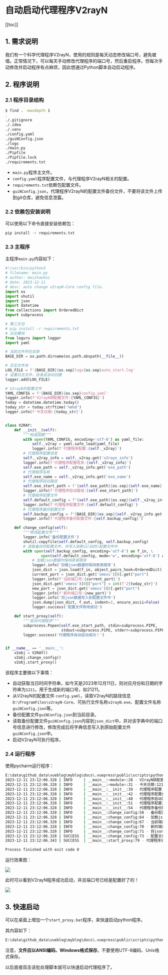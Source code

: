 # 自动启动代理程序V2rayN

[[toc]]



## 1. 需求说明

我们有一个科学代理程序V2rayN，使用的规则是每天动态修改端口号，避免被墙。正常情况下，可以每天手动修改代理程序的端口号，然后重启程序。但每次手动修改并启动程序有点麻烦，因此想通过Python脚本自动启动程序。

## 2. 程序说明

### 2.1 程序目录结构

```sh
$ find . -maxdepth 1
.
./.gitignore
./.idea
./.venv
./config.yaml
./guiNConfig.json
./logs
./main.py
./Pipfile
./Pipfile.lock
./requirements.txt

```

- `main.py`程序主文件。
- `config.yaml`程序配置文件，与代理程序V2rayN相关的配置。
- `requirements.txt`依赖包配置文件。
- `guiNConfig.json`，代理程序V2rayN的配置文件备份文件，不要将该文件上传到git仓库，避免信息泄露。



### 2.2 依赖包安装说明

可以使用以下命令直接安装依赖包：

```sh
pip install -r requirements.txt
```



### 2.3 主程序

主程序`main.py`内容如下：

```python
#!/usr/bin/python3
# filename: main.py
# author: meizhaohui
# date: 2023-12-11
# desc: auto change v2rayN-Core config file.
import os
import shutil
import json
import datetime
from collections import OrderedDict
import subprocess

# 第三方包
# pip install -r requirements.txt
# 日志模块
from loguru import logger
import yaml

# 当前文件所在目录
BASE_DIR = os.path.dirname(os.path.abspath(__file__))

# 日志文件夹
LOG_FILE = f'{BASE_DIR}{os.sep}logs{os.sep}auto_start.log'
# 设置日志文件，目录会自动创建
logger.add(LOG_FILE)

# V2rayN的配置文件
YAML_CONFIG = f'{BASE_DIR}{os.sep}config.yaml'
logger.info(f'V2rayN胡配置文件:{YAML_CONFIG}')
today = datetime.datetime.today()
today_str = today.strftime('%m%d')
logger.info(f'今天日期:{today_str}')


class V2RAY:
    def __init__(self):
        """构造函数"""
        with open(YAML_CONFIG, encoding='utf-8') as yaml_file:
            self._v2ray = yaml.safe_load(yaml_file)
            logger.info(f'代理程序配置:{self._v2ray}')
        # 代理程序配置信息
        self._v2ray_info = self._v2ray.get('v2rayn_info')
        logger.info(f'代理程序配置信息:{self._v2ray_info}')
        self.exe_path = self._v2ray_info.get('exe_path')
        # 代理程序名称
        self.exe_name = self._v2ray_info.get('exe_name')
        # 代理程序启动路径
        self.exe_start_path = f'{self.exe_path}{os.sep}{self.exe_name}'
        logger.info(f'代理程序启动路径:{self.exe_start_path}')
        # 代理程序配置文件
        self.default_config = f"{self.exe_path}{os.sep}{self._v2ray_info.get('config_name')}"
        logger.info(f'代理程序配置文件:{self.default_config}')
        # 代理程序备份配置文件
        self.backup_config = f"{BASE_DIR}{os.sep}{self._v2ray_info.get('config_name')}"
        logger.info(f'代理程序备份配置文件:{self.backup_config}')

    def change_config(self):
        """修改配置文件"""
        logger.info('备份配置文件')
        shutil.copyfile(self.default_config, self.backup_config)
        # 读取备份的配置文件，并写入到默认(旧的)配置文件中
        with open(self.backup_config, encoding='utf-8') as f_in, \
                open(self.default_config, mode='w', encoding='utf-8') as f_out:
            # 加载json数据时保持原来顺序
            logger.info('加载json数据时保持原来顺序')
            json_dict = json.load(f_in, object_pairs_hook=OrderedDict)
            current_port = json_dict.get('vmess')[0].get("port")
            logger.info(f'当前端口号:{current_port}')
            json_dict.get('vmess')[0]["port"] = int(f'2{today_str}')
            new_port = json_dict.get('vmess')[0].get("port")
            logger.info(f'新的端口号:{new_port}')
            logger.info('将json数据写入到配置文件中')
            json.dump(json_dict, f_out, indent=2, ensure_ascii=False)
            logger.success('配置文件修改成功')

    def start_proxy(self):
        """启动代理程序"""
        subprocess.Popen(self.exe_start_path, stdin=subprocess.PIPE,
                         stdout=subprocess.PIPE, stderr=subprocess.PIPE)
        logger.success('代理程序自动启动成功！')


if __name__ == '__main__':
    v2obj = V2RAY()
    v2obj.change_config()
    v2obj.start_proxy()

```

该程序主要做以下事情：

- 自动获取当日时间字符串，如今天是2023年12月11日，则对应月份和日期的字符串为`1211`，用于生成新的端口号，如21211。
- 从V2rayN的配置文件 `config.yaml`，读取V2rayN的路径信息`D:\ProgramFiles\v2rayN-Core`、可执行文件名称`v2rayN.exe`、配置文件名称`guiNConfig.json`等。
- 备份配置文件`guiNConfig.json`到当前目录。
- 读取备份配置文件`guiNConfig.json`内容到`json_dict`中，并对该字典中的端口号信息进行修改，修改完成后将字典信息写入到原始配置文件`guiNConfig.json`中。
- 启动V2rayN可执行程序。

### 2.4 运行程序

使用pycharm运行程序：

```sh
E:\data\github_data\vueblog\myblog\docs\.vuepress\public\scripts\python\auto_start_proxy\.venv\Scripts\python.exe E:/data/github_data/vueblog/myblog/docs/.vuepress/public/scripts/python/auto_start_proxy/main.py
2023-12-11 23:12:06.328 | INFO     | __main__:<module>:28 - V2rayN胡配置文件:E:\data\github_data\vueblog\myblog\docs\.vuepress\public\scripts\python\auto_start_proxy\config.yaml
2023-12-11 23:12:06.328 | INFO     | __main__:<module>:31 - 今天日期:1211
2023-12-11 23:12:06.328 | INFO     | __main__:__init__:39 - 代理程序配置:{'v2rayn_info': {'exe_path': 'D:\\ProgramFiles\\v2rayN-Core', 'exe_name': 'v2rayN.exe', 'config_name': 'guiNConfig.json'}}
2023-12-11 23:12:06.328 | INFO     | __main__:__init__:42 - 代理程序配置信息:{'exe_path': 'D:\\ProgramFiles\\v2rayN-Core', 'exe_name': 'v2rayN.exe', 'config_name': 'guiNConfig.json'}
2023-12-11 23:12:06.328 | INFO     | __main__:__init__:48 - 代理程序启动路径:D:\ProgramFiles\v2rayN-Core\v2rayN.exe
2023-12-11 23:12:06.328 | INFO     | __main__:__init__:51 - 代理程序配置文件:D:\ProgramFiles\v2rayN-Core\guiNConfig.json
2023-12-11 23:12:06.328 | INFO     | __main__:__init__:54 - 代理程序备份配置文件:E:\data\github_data\vueblog\myblog\docs\.vuepress\public\scripts\python\auto_start_proxy\guiNConfig.json
2023-12-11 23:12:06.328 | INFO     | __main__:change_config:58 - 备份配置文件
2023-12-11 23:12:06.328 | INFO     | __main__:change_config:64 - 加载json数据时保持原来顺序
2023-12-11 23:12:06.328 | INFO     | __main__:change_config:67 - 当前端口号:21209
2023-12-11 23:12:06.328 | INFO     | __main__:change_config:70 - 新的端口号:21211
2023-12-11 23:12:06.328 | INFO     | __main__:change_config:71 - 将json数据写入到配置文件中
2023-12-11 23:12:06.328 | SUCCESS  | __main__:change_config:73 - 配置文件修改成功
2023-12-11 23:12:06.343 | SUCCESS  | __main__:start_proxy:79 - 代理程序自动启动成功！

Process finished with exit code 0
```

运行效果图：

![](/img/Snipaste_2023-12-11_23-14-53.png)



此时可以看到V2rayN程序成功启动，并且端口号已经是配置好了的！

![](/img/Snipaste_2023-12-11_23-16-13.png)



## 3. 快速启动

可以在桌面上增加一个`start_proxy.bat`程序，来快速启动python程序。

其内容如下：

```bash
E:\data\github_data\vueblog\myblog\docs\.vuepress\public\scripts\python\auto_start_proxy\.venv\Scripts\python.exe E:\data\github_data\vueblog\myblog\docs\.vuepress\public\scripts\python\auto_start_proxy\main.py
```

注意，**文件应以ANSI编码、Windows格式保存**。不要使用UTF-8编码、Unix格式保存。

以后直接双击该批处理脚本就可以快速启动代理程序了。